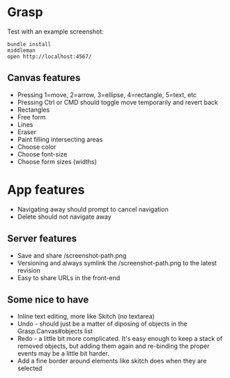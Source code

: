 # Grasp

Test with an example screenshot:

    bundle install
    middleman
    open http://localhost:4567/


## Canvas features

* Pressing 1=move, 2=arrow, 3=ellipse, 4=rectangle, 5=text, etc
* Pressing Ctrl or CMD should toggle move temporarily and revert back
* Rectangles
* Free form
* Lines
* Eraser
* Paint filling intersecting areas
* Choose color
* Choose font-size
* Choose form sizes (widths)

# App features

* Navigating away should prompt to cancel navigation
* Delete should not navigate away

## Server features

* Save and share /screenshot-path.png
* Versioning and always symlink the /screenshot-path.png to the latest revision
* Easy to share URLs in the front-end

## Some nice to have

* Inline text editing, more like Skitch (no textarea)
* Undo - should just be a matter of diposing of objects in the Grasp.Canvas#objects list
* Redo - a little bit more complicated. It's easy enough to keep a stack of removed objects, but adding them again and re-binding the proper events may be a little bit harder.
* Add a fine border around elements like skitch does when they are selected
